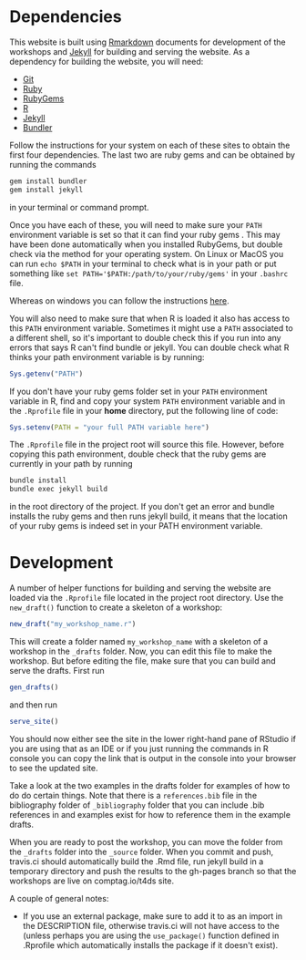 # Dependencies

This website is built using [Rmarkdown](https://rmarkdown.rstudio.com/)
documents for development of the workshops and [Jekyll](https://jekyllrb.com/)
for building and serving the website. As a dependency for building the website,
you will need:

 - [Git](https://git-scm.com/)
 - [Ruby](https://www.ruby-lang.org/en/)
 - [RubyGems](https://rubygems.org/)
 - [R](https://cran.r-project.org/)
 - [Jekyll](https://jekyllrb.com/)
 - [Bundler](https://bundler.io/)

Follow the instructions for your system on each of these sites to obtain the
first four dependencies. The last two are ruby gems and can be obtained by
running the commands

```bash
gem install bundler
gem install jekyll
```

in your terminal or command prompt.

Once you have each of these, you will need to make sure your `PATH` environment
variable is set so that it can find your ruby gems . This may have been done
automatically when you installed RubyGems, but double check via the method for
your operating system. On Linux or MacOS you can run `echo $PATH` in your
terminal to check what is in your path or put something like
`set PATH='$PATH:/path/to/your/ruby/gems'` in your `.bashrc` file.

Whereas on windows you can follow the instructions [here](https://www.computerhope.com/issues/ch000549.htm).

You will also need to make sure that when R is loaded it also has access to this
`PATH` environment variable. Sometimes it might use a `PATH` associated to a
different shell, so it's important to double check this if you run into any
errors that says R can't find bundle or jekyll. You can double check what R
thinks your path environment variable is by running:

```r
Sys.getenv("PATH")
```

If you don't have your ruby gems folder set in your `PATH` environment variable
in R, find and copy your system `PATH` environment variable and in the
`.Rprofile` file in your **home** directory, put the following line of code:

```r
Sys.setenv(PATH = "your full PATH variable here")
```

The `.Rprofile` file in the project root will source this file. However, before
copying this path environment, double check that the ruby gems are currently in
your path by running

```bash
bundle install
bundle exec jekyll build
```

in the root directory of the project. If you don't get an error and bundle
installs the ruby gems and then runs jekyll build, it means that the location of
your ruby gems is indeed set in your PATH environment variable.

# Development

A number of helper functions for building and serving the website are loaded via
the `.Rprofile` file located in the project root directory. Use the
`new_draft()` function to create a skeleton of a workshop:

```r
new_draft("my_workshop_name.r")
```

This will create a folder named `my_workshop_name` with a skeleton of a workshop
in the `_drafts` folder.  Now, you can edit this file to make the workshop. But
before editing the file, make sure that you can build and serve the drafts.
First run

```r
gen_drafts()
```

and then run

```r
serve_site()
```

You should now either see the site in the lower right-hand pane of RStudio if
you are using that as an IDE or if you just running the commands in R console
you can copy the link that is output in the console into your browser to see the
updated site.

Take a look at the two examples in the drafts folder for examples of how to do
do certain things. Note that there is a `references.bib` file in the
bibliography folder of `_bibliography` folder that you can include .bib
references in and examples exist for how to reference them in the example
drafts.

When you are ready to post the workshop, you can move the folder from the
`_drafts` folder into the `_source` folder. When you commit and push, travis.ci
should automatically build the .Rmd file, run jekyll build in a temporary
directory and push the results to the gh-pages branch so that the workshops are
live on comptag.io/t4ds site.

A couple of general notes:
 - If you use an external package, make sure to add it to as an import in the
   DESCRIPTION file, otherwise travis.ci will not have access to the (unless
   perhaps you are using the `use_package()` function defined in .Rprofile which
   automatically installs the package if it doesn't exist).
